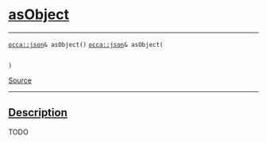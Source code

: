 
<h1 id="as-object">
 <a href="#/api/json/asObject" class="anchor">
   <span>asObject</span>
  </a>
</h1>

<div class="signature">

<hr>

  <div class="definition-container">
    <div class="definition">
      <code class="desktop-only"><a href="#/api/json/">occa::json</a>& asObject()</code>
      <code class="mobile-only"><a href="#/api/json/">occa::json</a>& asObject(
    
)</code>
      <div class="flex-spacing"></div>
      <a href="https://github.com/libocca/occa/blob/22da1992/include/occa/types/json.hpp#L595" target="_blank">Source</a>
    </div>
    
  </div>

  <hr>
</div>


<h2 id="description">
 <a href="#/api/json/asObject?id=description" class="anchor">
   <span>Description</span>
  </a>
</h2>

TODO

